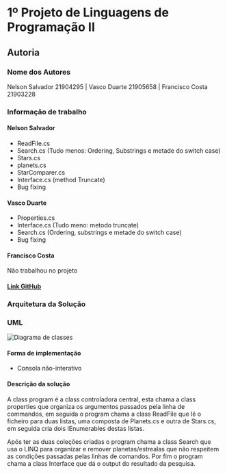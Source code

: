 # 1º Projeto de Linguagens de Programação II
## Autoria 
### Nome dos Autores
Nelson Salvador 21904295 | Vasco Duarte 21905658 | Francisco Costa 21903228

### Informação de trabalho

#### Nelson Salvador
- ReadFile.cs
- Search.cs (Tudo menos: Ordering, Substrings e metade do switch case)
- Stars.cs
- planets.cs
- StarComparer.cs
- Interface.cs (method Truncate)
- Bug fixing

#### Vasco Duarte
- Properties.cs
- Interface.cs (Tudo meno: metodo truncate)
- Search.cs (Ordering, substrings e metade do switch case)
- Bug fixing

#### Francisco Costa
Não trabalhou no projeto

#### [Link GitHub](https://github.com/Vascord/LP2_Project1)

### Arquitetura da Solução

### UML

![Diagrama de classes](UML.png)

#### Forma de implementação
- Consola não-interativo

#### Descrição da solução

A class program é a class controladora central, esta chama a class properties
que organiza os argumentos passados pela linha de commandos, em seguida o 
program chama a class ReadFile que lê o ficheiro para duas listas, uma composta de 
Planets.cs e outra de Stars.cs, em seguida cria dois IEnumerables destas listas.

Após ter as duas coleções criadas o program chama a class Search que usa o LINQ
para organizar e remover planetas/estrealas que não respeitem as condições passadas 
pelas linhas de comandos. Por fim o program chama a class Interface que dá o 
output do resultado da pesquisa.


